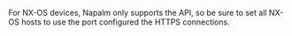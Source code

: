 For NX-OS devices, Napalm only supports the API, so be sure to set all NX-OS hosts to use the port configured the HTTPS connections. 
